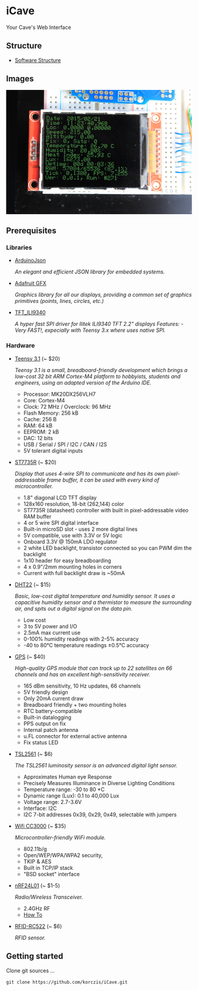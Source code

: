 # iCave

Your Cave's Web Interface

## Structure

- [Software Structure](https://github.com/korczis/iCave/blob/master/app/README.md)

## Images

![Display Image](https://raw.githubusercontent.com/korczis/iCave/master/imgs/display_low.jpg)

## Prerequisites

### Libraries

- [ArduinoJson](https://github.com/bblanchon/ArduinoJson)

  *An elegant and efficient JSON library for embedded systems.*
  
- [Adafruit GFX](https://github.com/adafruit/Adafruit-GFX-Library)

  *Graphics library for all our displays, providing a common set of graphics primitives (points, lines, circles, etc.)*
  
- [TFT_ILI9340](https://github.com/sumotoy/TFT_ILI9340)

  *A hyper fast SPI driver for Ilitek ILI9340 TFT 2.2" displays Features: - Very FAST!, expecially with Teensy 3.x where uses native SPI.*
  
### Hardware

- [Teensy 3.1](https://www.pjrc.com/teensy/teensy31.html) (~ $20)
  
  *Teensy 3.1 is a small, breadboard-friendly development which brings a low-cost 32 bit ARM Cortex-M4 platform to hobbyists, students and engineers, using an adapted version of the Arduino IDE.*

  - Processor: MK20DX256VLH7 
  - Core: Cortex-M4
  - Clock: 72 MHz / Overclock: 96 MHz
  - Flash Memory: 256 kB
  - Cache: 256 B
  - RAM: 64 kB
  - EEPROM: 2 kB
  - DAC: 12 bits
  - USB / Serial / SPI / I2C / CAN / I2S
  - 5V tolerant digital inputs

- [ST7735R](https://www.adafruit.com/product/358) (~ $20)

  *Display that uses 4-wire SPI to communicate and has its own pixel-addressable frame buffer, it can be used with every kind of microcontroller.*
  
  - 1.8" diagonal LCD TFT display
  - 128x160 resolution, 18-bit (262,144) color
  - ST7735R (datasheet) controller with built in pixel-addressable video RAM buffer
  - 4 or 5 wire SPI digital interface
  - Built-in microSD slot - uses 2 more digital lines
  - 5V compatible, use with 3.3V or 5V logic
  - Onboard 3.3V @ 150mA LDO regulator
  - 2 white LED backlight, transistor connected so you can PWM dim the backlight
  - 1x10 header for easy breadboarding
  - 4 x 0.9"/2mm mounting holes in corners
  - Current with full backlight draw is ~50mA

- [DHT22](https://www.adafruit.com/product/393) (~ $15)

  *Basic, low-cost digital temperature and humidity sensor. It uses a capacitive humidity sensor and a thermistor to measure the surrounding air, and spits out a digital signal on the data pin.*
  
  - Low cost
  - 3 to 5V power and I/O
  - 2.5mA max current use 
  - 0-100% humidity readings with 2-5% accuracy
  - -40 to 80°C temperature readings ±0.5°C accuracy
  
- [GPS](https://www.adafruit.com/products/746) (~ $40)

  *High-quality GPS module that can track up to 22 satellites on 66 channels and has an excellent high-sensitivity receiver.*
  
  - 165 dBm sensitivity, 10 Hz updates, 66 channels
  - 5V friendly design
  - Only 20mA current draw
  - Breadboard friendly + two mounting holes
  - RTC battery-compatible
  - Built-in datalogging
  - PPS output on fix
  - Internal patch antenna
  - u.FL connector for external active antenna
  - Fix status LED

- [TSL2561](https://www.adafruit.com/products/439) (~ $6)

  *The TSL2561 luminosity sensor is an advanced digital light sensor.*
  
  - Approximates Human eye Response
  - Precisely Measures Illuminance in Diverse Lighting Conditions
  - Temperature range: -30 to 80 *C
  - Dynamic range (Lux): 0.1 to 40,000 Lux
  - Voltage range: 2.7-3.6V
  - Interface: I2C
  - I2C 7-bit addresses 0x39, 0x29, 0x49, selectable with jumpers
  
- [Wifi CC3000](https://www.adafruit.com/products/1469) (~ $35)

  *Microcontroller-friendly WiFi module.*
  
  - 802.11b/g
  - Open/WEP/WPA/WPA2 security,
  - TKIP & AES
  - Built in TCP/IP stack
  - "BSD socket" interface

- [nRF24L01](http://playground.arduino.cc/InterfacingWithHardware/Nrf24L01) (~ $1-5)

  *Radio/Wireless Transceiver.*

  - 2.4GHz RF
  - [How To](http://arduino-info.wikispaces.com/Nrf24L01-2.4GHz-HowTo)

- [RFID-RC522](http://devsketches.blogspot.cz/2014/05/rfid-sensor-funduino-rfid-rc522.html) (~ $6)

  *RFID sensor.*
  
## Getting started

Clone git sources ...

```
git clone https://github.com/korczis/iCave.git
```
